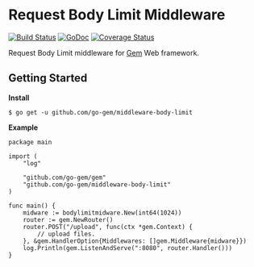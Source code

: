 # Request Body Limit Middleware

[![Build Status](https://travis-ci.org/go-gem/middleware-body-limit.svg?branch=master)](https://travis-ci.org/go-gem/middleware-body-limit)
[![GoDoc](https://godoc.org/github.com/go-gem/middleware-body-limit?status.svg)](https://godoc.org/github.com/go-gem/middleware-body-limit)
[![Coverage Status](https://coveralls.io/repos/github/go-gem/middleware-body-limit/badge.svg?branch=master)](https://coveralls.io/github/go-gem/middleware-body-limit?branch=master)

Request Body Limit middleware for [Gem](https://github.com/go-gem/gem) Web framework.

## Getting Started

**Install**

```
$ go get -u github.com/go-gem/middleware-body-limit
```

**Example**

```
package main

import (
	"log"

	"github.com/go-gem/gem"
	"github.com/go-gem/middleware-body-limit"
)

func main() {
	midware := bodylimitmidware.New(int64(1024))
	router := gem.NewRouter()
	router.POST("/upload", func(ctx *gem.Context) {
		// upload files.
	}, &gem.HandlerOption{Middlewares: []gem.Middleware{midware}})
	log.Println(gem.ListenAndServe(":8080", router.Handler()))
}
```